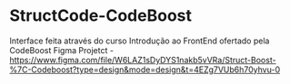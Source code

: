# StructCode-CodeBoost
Interface feita através do curso Introdução ao FrontEnd ofertado pela CodeBoost
Figma Projetct - https://www.figma.com/file/W6LAZ1sDyDYS1nakb5vVRa/Struct-Boost-%7C-Codeboost?type=design&mode=design&t=4EZg7VUb6h70yhvu-0
